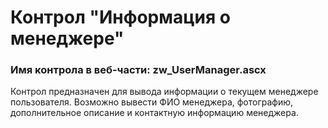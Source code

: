 ﻿---
description: 2.4.9.2
---
# Контрол "Информация о менеджере"
### Имя контрола в веб-части: zw_UserManager.ascx
Контрол предназначен для вывода информации о текущем менеджере пользователя.
Возможно вывести ФИО менеджера, фотографию, дополнительное описание и контактную информацию менеджера.
